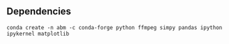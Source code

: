 ## Dependencies
```conda create -n abm -c conda-forge python ffmpeg simpy pandas ipython ipykernel matplotlib```